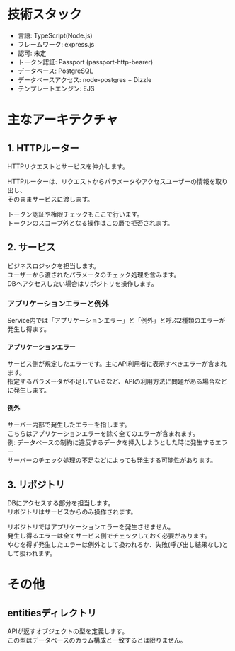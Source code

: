 # 技術スタック
- 言語: TypeScript(Node.js)
- フレームワーク: express.js
- 認可: 未定
- トークン認証: Passport (passport-http-bearer)
- データベース: PostgreSQL
- データベースアクセス: node-postgres + Dizzle
- テンプレートエンジン: EJS

# 主なアーキテクチャ

## 1. HTTPルーター
HTTPリクエストとサービスを仲介します。

HTTPルーターは、リクエストからパラメータやアクセスユーザーの情報を取り出し、\
そのままサービスに渡します。

トークン認証や権限チェックもここで行います。\
トークンのスコープ外となる操作はこの層で拒否されます。

## 2. サービス
ビジネスロジックを担当します。\
ユーザーから渡されたパラメータのチェック処理を含みます。\
DBへアクセスしたい場合はリポジトリを操作します。

### アプリケーションエラーと例外
Service内では「アプリケーションエラー」と「例外」と呼ぶ2種類のエラーが発生し得ます。

#### アプリケーションエラー
サービス側が規定したエラーです。主にAPI利用者に表示すべきエラーが含まれます。\
指定するパラメータが不足しているなど、APIの利用方法に問題がある場合などに発生します。

#### 例外
サーバー内部で発生したエラーを指します。\
こちらはアプリケーションエラーを除く全てのエラーが含まれます。\
例: データベースの制約に違反するデータを挿入しようとした時に発生するエラー\
サーバーのチェック処理の不足などによっても発生する可能性があります。

## 3. リポジトリ
DBにアクセスする部分を担当します。\
リポジトリはサービスからのみ操作されます。

リポジトリではアプリケーションエラーを発生させません。\
発生し得るエラーは全てサービス側でチェックしておく必要があります。\
やむを得ず発生したエラーは例外として扱われるか、失敗(呼び出し結果なし)として扱われます。

# その他
## entitiesディレクトリ
APIが返すオブジェクトの型を定義します。\
この型はデータベースのカラム構成と一致するとは限りません。
